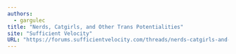 ```yaml
---
authors:
  - gargulec
title: "Nerds, Catgirls, and Other Trans Potentialities"
site: "Sufficient Velocity"
URL: "https://forums.sufficientvelocity.com/threads/nerds-catgirls-and-other-trans-potentialities-now-revised.104346"
---
```


